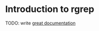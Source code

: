 # Introduction to rgrep

TODO: write [great documentation](http://jacobian.org/writing/great-documentation/what-to-write/)
